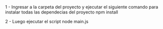 1 - Ingresar a la carpeta del proyecto y ejecutar el siguiente comando para instalar todas las dependecias del proyecto
npm install

2 - Luego ejecutar el script
node main.js
